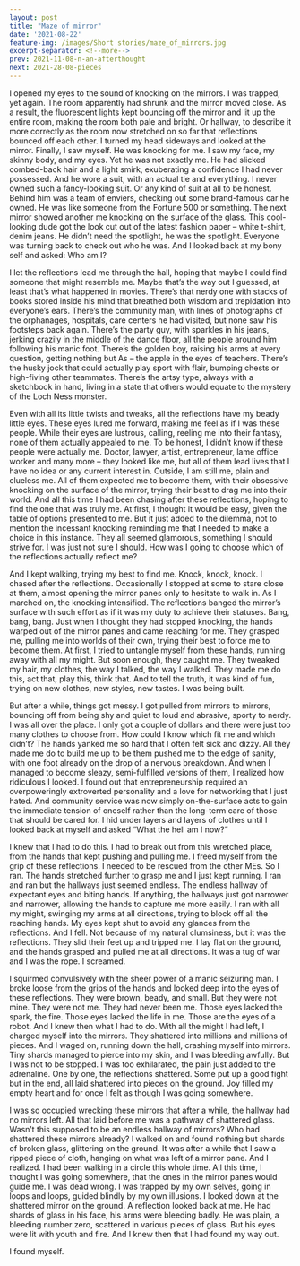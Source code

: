 ```yaml
---
layout: post
title: "Maze of mirror"
date: '2021-08-22'
feature-img: /images/Short stories/maze_of_mirrors.jpg
excerpt-separator: <!--more-->
prev: 2021-11-08-n-an-afterthought
next: 2021-28-08-pieces
---
```

I opened my eyes to the sound of knocking on the mirrors. I was trapped, yet again. The room apparently had shrunk and the mirror moved close. As a result, the fluorescent lights kept bouncing off the mirror and lit up the entire room, making the room both pale and bright. Or hallway, to describe it more correctly as the room now stretched on so far that reflections bounced off each other. I turned my head sideways and looked at the mirror. Finally, I saw myself. He was knocking for me. I saw my face, my skinny body, and my eyes. Yet he was not exactly me. He had slicked combed-back hair and a light smirk, exuberating a confidence I had never possessed. And he wore a suit, with an actual tie and everything. I never owned such a fancy-looking suit. Or any kind of suit at all to be honest. Behind him was a team of enviers, checking out some brand-famous car he owned. He was like someone from the Fortune 500 or something. The next mirror showed another me knocking on the surface of the glass. This cool-looking dude got the look cut out of the latest fashion paper – white t-shirt, denim jeans. He didn’t need the spotlight, he was the spotlight. Everyone was turning back to check out who he was. And I looked back at my bony self and asked: Who am I?


I let the reflections lead me through the hall, hoping that maybe I could find someone that might resemble me. Maybe that’s the way out I guessed, at least that’s what happened in movies. There’s that nerdy one with stacks of books stored inside his mind that breathed both wisdom and trepidation into everyone’s ears. There’s the community man, with lines of photographs of the orphanages, hospitals, care centers he had visited, but none saw his footsteps back again. There’s the party guy, with sparkles in his jeans, jerking crazily in the middle of the dance floor, all the people around him following his manic foot. There’s the golden boy, raising his arms at every question, getting nothing but As – the apple in the eyes of teachers. There’s the husky jock that could actually play sport with flair, bumping chests or high-fiving other teammates. There’s the artsy type, always with a sketchbook in hand, living in a state that others would equate to the mystery of the Loch Ness monster.


Even with all its little twists and tweaks, all the reflections have my beady little eyes. These eyes lured me forward, making me feel as if I was these people. While their eyes are lustrous, calling, reeling me into their fantasy, none of them actually appealed to me. To be honest, I didn’t know if these people were actually me. Doctor, lawyer, artist, entrepreneur, lame office worker and many more – they looked like me, but all of them lead lives that I have no idea or any current interest in. Outside, I am still me, plain and clueless me. All of them expected me to become them, with their obsessive knocking on the surface of the mirror, trying their best to drag me into their world. And all this time I had been chasing after these reflections, hoping to find the one that was truly me. At first, I thought it would be easy, given the table of options presented to me. But it just added to the dilemma, not to mention the incessant knocking reminding me that I needed to make a choice in this instance. They all seemed glamorous, something I should strive for. I was just not sure I should. How was I going to choose which of the reflections actually reflect me?


And I kept walking, trying my best to find me. Knock, knock, knock. I chased after the reflections. Occasionally I stopped at some to stare close at them, almost opening the mirror panes only to hesitate to walk in. As I marched on, the knocking intensified. The reflections banged the mirror’s surface with such effort as if it was my duty to achieve their statuses. Bang, bang, bang. Just when I thought they had stopped knocking, the hands warped out of the mirror panes and came reaching for me. They grasped me, pulling me into worlds of their own, trying their best to force me to become them. At first, I tried to untangle myself from these hands, running away with all my might. But soon enough, they caught me. They tweaked my hair, my clothes, the way I talked, the way I walked. They made me do this, act that, play this, think that. And to tell the truth, it was kind of fun, trying on new clothes, new styles, new tastes. I was being built.


But after a while, things got messy. I got pulled from mirrors to mirrors, bouncing off from being shy and quiet to loud and abrasive, sporty to nerdy. I was all over the place. I only got a couple of dollars and there were just too many clothes to choose from. How could I know which fit me and which didn’t? The hands yanked me so hard that I often felt sick and dizzy. All they made me do to build me up to be them pushed me to the edge of sanity, with one foot already on the drop of a nervous breakdown. And when I managed to become sleazy, semi-fulfilled versions of them, I realized how ridiculous I looked. I found out that entrepreneurship required an overpoweringly extroverted personality and a love for networking that I just hated. And community service was now simply on-the-surface acts to gain the immediate tension of oneself rather than the long-term care of those that should be cared for. I hid under layers and layers of clothes until I looked back at myself and asked “What the hell am I now?”


I knew that I had to do this. I had to break out from this wretched place, from the hands that kept pushing and pulling me. I freed myself from the grip of these reflections. I needed to be rescued from the other MEs. So I ran. The hands stretched further to grasp me and I just kept running. I ran and ran but the hallways just seemed endless. The endless hallway of expectant eyes and biting hands. If anything, the hallways just got narrower and narrower, allowing the hands to capture me more easily. I ran with all my might, swinging my arms at all directions, trying to block off all the reaching hands. My eyes kept shut to avoid any glances from the reflections. And I fell. Not because of my natural clumsiness, but it was the reflections. They slid their feet up and tripped me. I lay flat on the ground, and the hands grasped and pulled me at all directions. It was a tug of war and I was the rope. I screamed.


I squirmed convulsively with the sheer power of a manic seizuring man.  I broke loose from the grips of the hands and looked deep into the eyes of these reflections. They were brown, beady, and small. But they were not mine. They were not me. They had never been me. Those eyes lacked the spark, the fire. Those eyes lacked the life in me. Those are the eyes of a robot. And I knew then what I had to do. With all the might I had left, I charged myself into the mirrors. They shattered into millions and millions of pieces. And I waged on, running down the hall, crashing myself into mirrors. Tiny shards managed to pierce into my skin, and I was bleeding awfully. But I was not to be stopped. I was too exhilarated, the pain just added to the adrenaline. One by one, the reflections shattered. Some put up a good fight but in the end, all laid shattered into pieces on the ground. Joy filled my empty heart and for once I felt as though I was going somewhere.


I was so occupied wrecking these mirrors that after a while, the hallway had no mirrors left. All that laid before me was a pathway of shattered glass. Wasn’t this supposed to be an endless hallway of mirrors? Who had shattered these mirrors already? I walked on and found nothing but shards of broken glass, glittering on the ground. It was after a while that I saw a ripped piece of cloth, hanging on what was left of a mirror pane. And I realized. I had been walking in a circle this whole time. All this time, I thought I was going somewhere, that the ones in the mirror panes would guide me. I was dead wrong. I was trapped by my own selves, going in loops and loops, guided blindly by my own illusions. I looked down at the shattered mirror on the ground. A reflection looked back at me. He had shards of glass in his face, his arms were bleeding badly. He was plain, a bleeding number zero, scattered in various pieces of glass. But his eyes were lit with youth and fire. And I knew then that I had found my way out.


I found myself.

